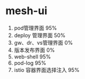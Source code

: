 # mesh-ui
1. pod管理界面 95%
1. deploy 管理界面 50%
1. gw、dr、vs管理界面 0%
1. 版本发布界面 0%
1. web-shell 95%
1. pod-log   95%
1. istio 容器界面选择注入 95%